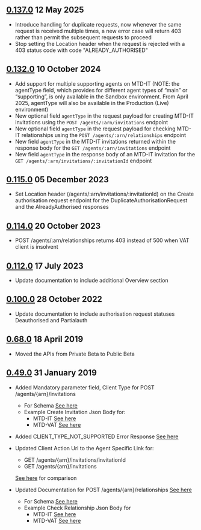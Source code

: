 ## [0.137.0](https://github.com/hmrc/agent-authorisation-api/releases/tag/v0.137.0) 12 May 2025
* Introduce handling for duplicate requests, now whenever the same request is received multiple times, a new error case will return 403 rather than permit the subsequent requests to proceed
* Stop setting the Location header when the request is rejected with a 403 status code with code "ALREADY_AUTHORISED"

## [0.132.0](https://github.com/hmrc/agent-authorisation-api/releases/tag/v0.132.0) 10 October 2024
* Add support for multiple supporting agents on MTD-IT (NOTE: the agentType field, which provides for different agent types of “main” or “supporting”, is only available in the Sandbox environment.
  From April 2025, agentType will also be available in the Production (Live) environment)
* New optional field `agentType` in the request payload for creating MTD-IT invitations using the `POST /agents/:arn/invitations` endpoint
* New optional field `agentType` in the request payload for checking MTD-IT relationships using the `POST /agents/:arn/relationships` endpoint
* New field `agentType` in the MTD-IT invitations returned within the response body for the `GET /agents/:arn/invitations` endpoint
* New field `agentType` in the response body of an MTD-IT invitation for the `GET /agents/:arn/invitations/:invitationId` endpoint


## [0.115.0](https://github.com/hmrc/agent-authorisation-api/releases/tag/v0.115.0) 05 December 2023

* Set Location header (/agents/:arn/invitations/:invitationId) on the Create authorisation request endpoint for the
  DuplicateAuthorisationRequest and the AlreadyAuthorised responses

## [0.114.0](https://github.com/hmrc/agent-authorisation-api/releases/tag/v0.114.0) 20 October 2023

* POST   /agents/:arn/relationships returns 403 instead of 500 when VAT client is insolvent

## [0.112.0](https://github.com/hmrc/agent-authorisation-api/releases/tag/v0.112.0) 17 July 2023

* Update documentation to include additional Overview section

## [0.100.0](https://github.com/hmrc/agent-authorisation-api/releases/tag/v0.100.0) 28 October 2022

* Update documentation to include authorisation request statuses Deauthorised and Partialauth

## [0.68.0](https://github.com/hmrc/agent-authorisation-api/releases/tag/v0.68.0) 18 April 2019

* Moved the APIs from Private Beta to Public Beta 

## [0.49.0](https://github.com/hmrc/agent-authorisation-api/releases/tag/v0.48.0) 31 January 2019

* Added Mandatory parameter field, Client Type for  POST /agents/{arn}/invitations
    * For Schema [See here](https://github.com/hmrc/agent-authorisation-api/blob/main/resources/public/api/conf/1.0/schemas/create-invitation.json)
    * Example Create Invitation Json Body for:
         *  MTD-IT [See here](https://github.com/hmrc/agent-authorisation-api/blob/main/resources/public/api/conf/1.0/examples/post-agency-invitations-example.json)
         *  MTD-VAT [See here](https://github.com/hmrc/agent-authorisation-api/blob/main/resources/public/api/conf/1.0/examples/post-agency-invitations-vat-example.json)

* Added CLIENT_TYPE_NOT_SUPPORTED Error Response [See here](https://github.com/hmrc/agent-authorisation-api/blob/main/resources/public/api/conf/1.0/application.raml#L104) 
            
* Updated Client Action Url to the Agent Specific Link for: 
    * GET /agents/{arn}/invitations/invitationId
    * GET /agents/{arn}/invitations  
    
    [See here](https://github.com/hmrc/agent-authorisation-api/commit/5815acb81321889b7bcc638be6714265da2555ca#diff-04c6e90faac2675aa89e2176d2eec7d8R310) for comparison
  
* Updated Documentation for POST /agents/{arn}/relationships [See here](https://github.com/hmrc/agent-authorisation-api/blob/v0.49.0/resources/public/api/conf/1.0/application.raml#L240)
    * For Schema [See here](https://github.com/hmrc/agent-authorisation-api/blob/main/resources/public/api/conf/1.0/schemas/check-relationship.json)
    * Example Check Relationship Json Body for 
        * MTD-IT [See here](https://github.com/hmrc/agent-authorisation-api/blob/main/resources/public/api/conf/1.0/examples/post-agency-check-relationship-itsa-example.json)
        * MTD-VAT [See here](https://github.com/hmrc/agent-authorisation-api/blob/main/resources/public/api/conf/1.0/examples/post-agency-check-relationship-vat-example.json)
        